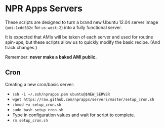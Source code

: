 NPR Apps Servers
================

These scripts are designed to turn a brand new Ubuntu 12.04 server image (``ami-1cdd532c`` for ``us-west-2``) into a fully functional server.

It is expected that AMIs will be taken of each server and used for routine spin-ups, but these scripts allow us to quickly modify the basic recipe. (And track changes.)

Remember: **never make a baked AMI public.**

Cron
----

Creating a new cron/basic server:

* ``ssh -i ~/.ssh/nprapps.pem ubuntu@$NEW_SERVER``
* ``wget https://raw.github.com/nprapps/servers/master/setup_cron.sh``
* ``chmod +x setup_cron.sh``
* ``sudo bash setup_cron.sh``
* Type in configuration values and wait for script to complete.
* ``rm setup_cron.sh``

